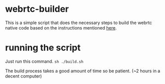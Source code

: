 # webrtc-builder
This is a simple script that does the necessary steps to build the webrtc native code based on the instructions mentioned [here](https://webrtc.org/native-code/development/).

# running the script
Just run this command. `sh ./build.sh`

The build process takes a good amount of time so be patient. (~2 hours in a decent computer)






